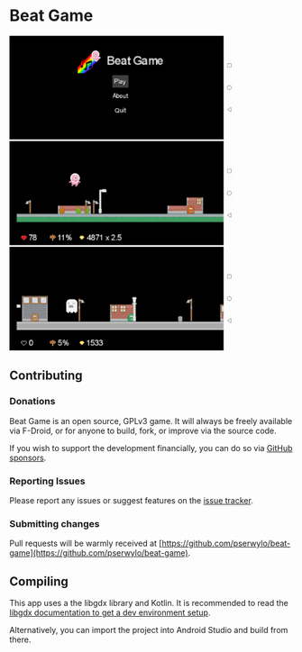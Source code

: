 # Beat Game

<img src="./fastlane/metadata/android/en-US/images/phoneScreenshots/01_main_menu.png" alt="Main menu" width="400"> <img src="./fastlane/metadata/android/en-US/images/phoneScreenshots/02_in_game.png" alt="Jumping over obstacles" width="400"> <img src="./fastlane/metadata/android/en-US/images/phoneScreenshots/03_death.png" alt="Death scene" width="400">

## Contributing

### Donations

Beat Game is an open source, GPLv3 game. It will always be freely available via F-Droid, or for anyone to build, fork, or improve via the source code.

If you wish to support the development financially, you can do so via [GitHub sponsors](https://github.com/sponsors/pserwylo).

### Reporting Issues

Please report any issues or suggest features on the [issue tracker](https://github.com/pserwylo/beat-game/issues).

### Submitting changes

Pull requests will be warmly received at [https://github.com/pserwylo/beat-game](https://github.com/pserwylo/beat-game).

## Compiling

This app uses a the libgdx library and Kotlin. It is recommended to read the [libgdx documentation to get a dev environment setup](https://libgdx.com/dev/setup/).

Alternatively, you can import the project into Android Studio and build from there.
